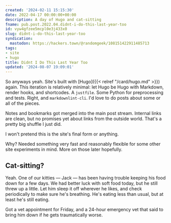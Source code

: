 ```yaml
---
created: '2024-02-11 15:15:30'
date: 2022-04-17 00:00:00+00:00
description: A day of Hugo and cat-sitting
fname: pub.post.2022.04.didnt-i-do-this-last-year-too
id: vyw4gfzee5mcpl0e3j433x0
slug: didnt-i-do-this-last-year-too
syndication:
  mastodon: https://hackers.town/@randomgeek/108151422911485713
tags:
- site
- hugo
title: Didnt I Do This Last Year Too
updated: '2024-08-07 19:09:01'
---
```


So anyways yeah. Site's built with [Hugo]({{< relref "/card/hugo.md" >}}) again. This iteration is relatively minimal: let Hugo be Hugo with Markdown, render hooks, and shortcodes. A `justfile`. Some Python for preprocessing and tests. Right, and `markdownlint-cli`. I'd love to do posts about some or all of the pieces.

Notes and bookmarks got merged into the main post stream. Internal links are clean, but no promises yet about links from the outside world. That's a pretty big shuffle I just did.

I won't pretend this is the site's final form or anything.

Why? Needed something very fast and reasonably flexible for some other site experiments in mind. More on those later hopefully.

## Cat-sitting?

Yeah. One of our kitties — Jack — has been having trouble keeping his food down for a few days. We had better luck with soft food today, but he still threw up a little. Let him sleep it off wherever he likes, and check periodically to make sure he's breathing. He's eating less than usual, but at least he's still eating.

Got a vet appointment for Friday, and a 24-hour emergency vet that said to bring him down if he gets traumatically worse.